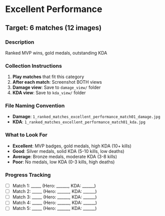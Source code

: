 # Excellent Performance

## Target: 6 matches (12 images)

### Description
Ranked MVP wins, gold medals, outstanding KDA

### Collection Instructions
1. **Play matches** that fit this category
2. **After each match**: Screenshot BOTH views
3. **Damage view**: Save to `damage_view/` folder
4. **KDA view**: Save to `kda_view/` folder

### File Naming Convention
- **Damage**: `1_ranked_matches_excellent_performance_match01_damage.jpg`
- **KDA**: `1_ranked_matches_excellent_performance_match01_kda.jpg`

### What to Look For
- **Excellent**: MVP badges, gold medals, high KDA (10+ kills)
- **Good**: Silver medals, solid KDA (5-10 kills, low deaths)
- **Average**: Bronze medals, moderate KDA (3-8 kills)
- **Poor**: No medals, low KDA (0-3 kills, high deaths)

### Progress Tracking
- [ ] Match 1: _____ (Hero: ______, KDA: ______)
- [ ] Match 2: _____ (Hero: ______, KDA: ______)
- [ ] Match 3: _____ (Hero: ______, KDA: ______)
- [ ] Match 4: _____ (Hero: ______, KDA: ______)
- [ ] Match 5: _____ (Hero: ______, KDA: ______)
